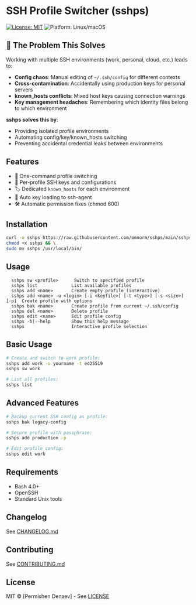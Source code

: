 # SSH Profile Switcher (sshps)

[![License: MIT](https://img.shields.io/badge/License-MIT-yellow.svg)](https://opensource.org/licenses/MIT)
![Platform: Linux/macOS](https://img.shields.io/badge/Platform-Linux%20%7C%20macOS-lightgrey)

## 🚀 The Problem This Solves

Working with multiple SSH environments (work, personal, cloud, etc.) leads to:
- **Config chaos**: Manual editing of `~/.ssh/config` for different contexts
- **Cross-contamination**: Accidentally using production keys for personal servers
- **known_hosts conflicts**: Mixed host keys causing connection warnings
- **Key management headaches**: Remembering which identity files belong to which environment

**sshps solves this by**:
- Providing isolated profile environments
- Automating config/key/known_hosts switching
- Preventing accidental credential leaks between environments

## Features
- 🔄 One-command profile switching
- 🔐 Per-profile SSH keys and configurations
- 🏷 Dedicated `known_hosts` for each environment
- 🤖 Auto key loading to ssh-agent
- 🛠 Automatic permission fixes (chmod 600)

## Installation
```bash
curl -o sshps https://raw.githubusercontent.com/omnorm/sshps/main/sshps.sh && \
chmod +x sshps && \
sudo mv sshps /usr/local/bin/
```

## Usage
```
  sshps sw <profile>      Switch to specified profile
  sshps list             List available profiles
  sshps add <name>       Create empty profile (interactive)
  sshps add <name> -u <login> [-i <keyfile>] [-t <type>] [-s <size>] [-p]  Create profile with options
  sshps bak <name>       Create profile from current ~/.ssh/config
  sshps del <name>       Delete profile
  sshps edit <name>      Edit profile config
  sshps -h|--help        Show this help message
  sshps                  Interactive profile selection
```


## Basic Usage
```bash
# Create and switch to work profile:
sshps add work -u yourname -t ed25519
sshps sw work

# List all profiles:
sshps list
```

## Advanced Features
```bash
# Backup current SSH config as profile:
sshps bak legacy-config

# Secure profile with passphrase:
sshps add production -p

# Edit profile config:
sshps edit work
```

## Requirements
- Bash 4.0+
- OpenSSH
- Standard Unix tools

## Changelog

See [CHANGELOG.md](CHANGELOG.md)

## Contributing

See [CONTRIBUTING.md](CONTRIBUTING.md)

## License
MIT © [Permishen Denaev] - See [LICENSE](LICENSE)
